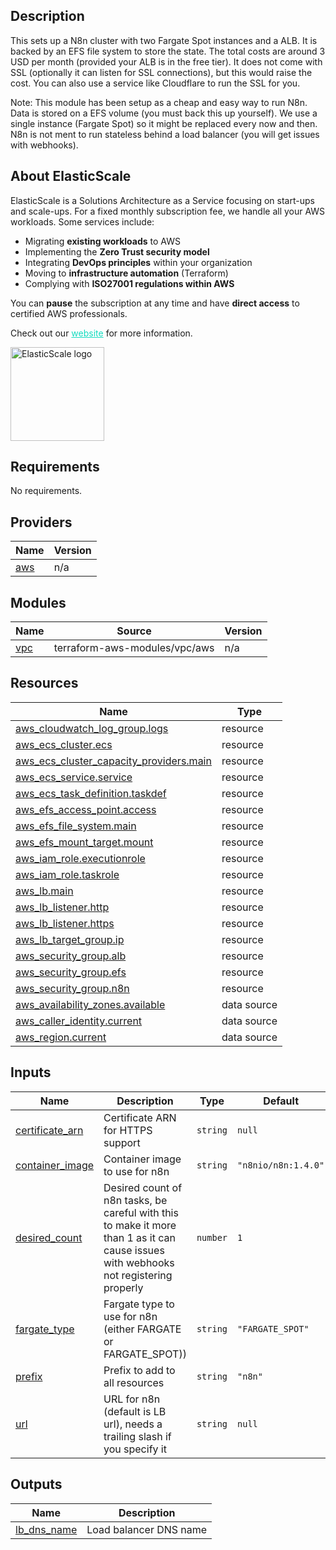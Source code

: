 ## Description

This sets up a N8n cluster with two Fargate Spot instances and a ALB. It is backed by an EFS file system to store the state. The total costs are around 3 USD per month (provided your ALB is in the free tier).
It does not come with SSL (optionally it can listen for SSL connections), but this would raise the cost. You can also use a service like Cloudflare to run the SSL for you.

Note: This module has been setup as a cheap and easy way to run N8n. Data is stored on a EFS volume (you must back this up yourself). We use a single instance (Fargate Spot) so it might be replaced every now and then. N8n is not ment to run stateless behind a load balancer (you will get issues with webhooks).

## About ElasticScale

ElasticScale is a Solutions Architecture as a Service focusing on start-ups and scale-ups. For a fixed monthly subscription fee, we handle all your AWS workloads. Some services include:

* Migrating **existing workloads** to AWS
* Implementing the **Zero Trust security model**
* Integrating **DevOps principles** within your organization
* Moving to **infrastructure automation** (Terraform)
* Complying with **ISO27001 regulations within AWS**

You can **pause** the subscription at any time and have **direct access** to certified AWS professionals.

Check out our <a href="https://elasticscale.cloud" target="_blank" style="color: #14dcc0; text-decoration: underline">website</a> for more information.

<img src="https://static.elasticscale.io/logo/square/elasticscale_logo_transparent.png" alt="ElasticScale logo" width="150"/>

## Requirements

No requirements.

## Providers

| Name | Version |
|------|---------|
| <a name="provider_aws"></a> [aws](#provider\_aws) | n/a |

## Modules

| Name | Source | Version |
|------|--------|---------|
| <a name="module_vpc"></a> [vpc](#module\_vpc) | terraform-aws-modules/vpc/aws | n/a |

## Resources

| Name | Type |
|------|------|
| [aws_cloudwatch_log_group.logs](https://registry.terraform.io/providers/hashicorp/aws/latest/docs/resources/cloudwatch_log_group) | resource |
| [aws_ecs_cluster.ecs](https://registry.terraform.io/providers/hashicorp/aws/latest/docs/resources/ecs_cluster) | resource |
| [aws_ecs_cluster_capacity_providers.main](https://registry.terraform.io/providers/hashicorp/aws/latest/docs/resources/ecs_cluster_capacity_providers) | resource |
| [aws_ecs_service.service](https://registry.terraform.io/providers/hashicorp/aws/latest/docs/resources/ecs_service) | resource |
| [aws_ecs_task_definition.taskdef](https://registry.terraform.io/providers/hashicorp/aws/latest/docs/resources/ecs_task_definition) | resource |
| [aws_efs_access_point.access](https://registry.terraform.io/providers/hashicorp/aws/latest/docs/resources/efs_access_point) | resource |
| [aws_efs_file_system.main](https://registry.terraform.io/providers/hashicorp/aws/latest/docs/resources/efs_file_system) | resource |
| [aws_efs_mount_target.mount](https://registry.terraform.io/providers/hashicorp/aws/latest/docs/resources/efs_mount_target) | resource |
| [aws_iam_role.executionrole](https://registry.terraform.io/providers/hashicorp/aws/latest/docs/resources/iam_role) | resource |
| [aws_iam_role.taskrole](https://registry.terraform.io/providers/hashicorp/aws/latest/docs/resources/iam_role) | resource |
| [aws_lb.main](https://registry.terraform.io/providers/hashicorp/aws/latest/docs/resources/lb) | resource |
| [aws_lb_listener.http](https://registry.terraform.io/providers/hashicorp/aws/latest/docs/resources/lb_listener) | resource |
| [aws_lb_listener.https](https://registry.terraform.io/providers/hashicorp/aws/latest/docs/resources/lb_listener) | resource |
| [aws_lb_target_group.ip](https://registry.terraform.io/providers/hashicorp/aws/latest/docs/resources/lb_target_group) | resource |
| [aws_security_group.alb](https://registry.terraform.io/providers/hashicorp/aws/latest/docs/resources/security_group) | resource |
| [aws_security_group.efs](https://registry.terraform.io/providers/hashicorp/aws/latest/docs/resources/security_group) | resource |
| [aws_security_group.n8n](https://registry.terraform.io/providers/hashicorp/aws/latest/docs/resources/security_group) | resource |
| [aws_availability_zones.available](https://registry.terraform.io/providers/hashicorp/aws/latest/docs/data-sources/availability_zones) | data source |
| [aws_caller_identity.current](https://registry.terraform.io/providers/hashicorp/aws/latest/docs/data-sources/caller_identity) | data source |
| [aws_region.current](https://registry.terraform.io/providers/hashicorp/aws/latest/docs/data-sources/region) | data source |

## Inputs

| Name | Description | Type | Default | Required |
|------|-------------|------|---------|:--------:|
| <a name="input_certificate_arn"></a> [certificate\_arn](#input\_certificate\_arn) | Certificate ARN for HTTPS support | `string` | `null` | no |
| <a name="input_container_image"></a> [container\_image](#input\_container\_image) | Container image to use for n8n | `string` | `"n8nio/n8n:1.4.0"` | no |
| <a name="input_desired_count"></a> [desired\_count](#input\_desired\_count) | Desired count of n8n tasks, be careful with this to make it more than 1 as it can cause issues with webhooks not registering properly | `number` | `1` | no |
| <a name="input_fargate_type"></a> [fargate\_type](#input\_fargate\_type) | Fargate type to use for n8n (either FARGATE or FARGATE\_SPOT)) | `string` | `"FARGATE_SPOT"` | no |
| <a name="input_prefix"></a> [prefix](#input\_prefix) | Prefix to add to all resources | `string` | `"n8n"` | no |
| <a name="input_url"></a> [url](#input\_url) | URL for n8n (default is LB url), needs a trailing slash if you specify it | `string` | `null` | no |

## Outputs

| Name | Description |
|------|-------------|
| <a name="output_lb_dns_name"></a> [lb\_dns\_name](#output\_lb\_dns\_name) | Load balancer DNS name |
